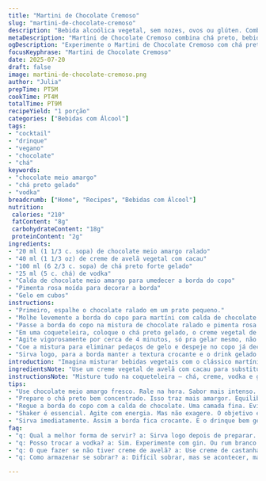 ```yaml
---
title: "Martini de Chocolate Cremoso"
slug: "martini-de-chocolate-cremoso"
description: "Bebida alcoólica vegetal, sem nozes, ovos ou glúten. Combina chá preto com bebida vegetal de avelã, cacau em pó e vodka. A borda do copo passa na calda de chocolate meio amargo e pimenta rosa moída. Servido gelado com cubos de gelo."
metaDescription: "Martini de Chocolate Cremoso combina chá preto, bebida de avelã e vodka. Um drinque vegano com sabor marcante e textura crocante."
ogDescription: "Experimente o Martini de Chocolate Cremoso com chá preto, avelã e um toque de pimenta rosa. Um refresco para surpreender seu paladar."
focusKeyphrase: "Martini de Chocolate Cremoso"
date: 2025-07-20
draft: false
image: martini-de-chocolate-cremoso.png
author: "Julia"
prepTime: PT5M
cookTime: PT4M
totalTime: PT9M
recipeYield: "1 porção"
categories: ["Bebidas com Álcool"]
tags:
- "cocktail"
- "drinque"
- "vegano"
- "chocolate"
- "chá"
keywords:
- "chocolate meio amargo"
- "chá preto gelado"
- "vodka"
breadcrumb: ["Home", "Recipes", "Bebidas com Álcool"]
nutrition: 
 calories: "210"
 fatContent: "8g"
 carbohydrateContent: "18g"
 proteinContent: "2g"
ingredients:
- "20 ml (1 1/3 c. sopa) de chocolate meio amargo ralado"
- "40 ml (1 1/3 oz) de creme de avelã vegetal com cacau"
- "100 ml (6 2/3 c. sopa) de chá preto forte gelado"
- "25 ml (5 c. chá) de vodka"
- "Calda de chocolate meio amargo para umedecer a borda do copo"
- "Pimenta rosa moída para decorar a borda"
- "Gelo em cubos"
instructions:
- "Primeiro, espalhe o chocolate ralado em um prato pequeno."
- "Molhe levemente a borda do copo para martíni com calda de chocolate meio amargo."
- "Passe a borda do copo na mistura de chocolate ralado e pimenta rosa moída para dar um toque picante."
- "Em uma coqueteleira, coloque o chá preto gelado, o creme vegetal de avelã com cacau, a vodka e os cubos de gelo."
- "Agite vigorosamente por cerca de 4 minutos, só pra gelar mesmo, não exagere para não enturmar."
- "Coe a mistura para eliminar pedaços de gelo e despeje no copo já decorado."
- "Sirva logo, para a borda manter a textura crocante e o drink gelado."
introduction: "Imagina misturar bebidas vegetais com o clássico martíni, saindo desse clichê de creme de leite e chocolate tradicional. Aqui, o creme de avelã com cacau dá uma cremosidade que pesa, mas não enjoa. Chá preto no lugar do leite ao chocolate usual? Isso mesmo, reforça o amargor do cacau e equilibra a doçura do creme. Vodka mantém a pegada alcoólica sem interferir em sabores já complexos. Um toque de pimenta rosa na borda? Outro mundo. Explode na boca — doce, amarga, quente e fria, tudo junto. Fácil montar, rápido de beber, pra quem quer sair do comum com uma bebida que desafia o paladar."
ingredientsNote: "Use um creme vegetal de avelã com cacau para substituir o creme Gianduia, trazendo textura e sabor suaves, ao mesmo tempo que mantém a receita vegana e sem glúten. Troque o leite ao chocolate por um chá preto gelado bem concentrado; faz toda diferença na intensidade do drinque, adiciona ali um amargor equilibrado às notas doces do chocolate. Rale o chocolate meio amargo na hora para garantir frescor e sabor mais marcante. O toque pimenta rosa na borda não é só decór, tem que moer na hora pra manter a fragrância e o leve picante na hora de beber."
instructionsNote: "Misture tudo na coqueteleira — chá, creme, vodka e gelo — e agite com vontade, sem exagero, só pra gelar e misturar bem os sabores. Um passo importante é umedecer o copo na calda de chocolate meio amargo antes de passar pela mistura de chocolate ralado e pimenta rosa. Isso prende o que faz a crocância que contrasta com a cremosidade do drinque. Coe para servir sem gelo derretido, mantém sabor e textura. Sirva imediatamente para aproveitar a borda crocante e o drinque na temperatura ideal, evitando que o chá quente estrague a bebida. Tudo pensado pra quem curte experimentar no bar de casa, sem complicação."
tips:
- "Use chocolate meio amargo fresco. Rale na hora. Sabor mais intenso. E um toque especial no drinque. Não esqueça a pimenta rosa. Moer na hora dá frescor."
- "Prepare o chá preto bem concentrado. Isso traz mais amargor. Equilibra com a doçura do creme de avelã. Ideal pra quem gosta de um sabor forte."
- "Regue a borda do copo com a calda de chocolate. Uma camada fina. Evita que a mistura escorregue. E mantém a textura crocante. Isso faz a diferença."
- "Shaker é essencial. Agite com energia. Mas não exagere. O objetivo é misturar e gelar. Coe a bebida pra eliminar os cubos de gelo. Vale a pena."
- "Sirva imediatamente. Assim a borda fica crocante. E o drinque bem gelado. Não deixe o chá quente acabar com a temperatura ideal da mistura."
faq:
- "q: Qual a melhor forma de servir? a: Sirva logo depois de preparar. Borda crocante é essencial. Bebida gelada, sabor acentuado. Experiência ideal."
- "q: Posso trocar a vodka? a: Sim. Experimente com gin. Ou rum branco. Mas isso muda o sabor. Faça a mistura e veja o que acha."
- "q: O que fazer se não tiver creme de avelã? a: Use creme de castanha. Ou de soja. Mas conheça a diferença no sabor. Importante pro resultado final."
- "q: Como armazenar se sobrar? a: Difícil sobrar, mas se acontecer, mantenha na geladeira. Não vai durar muito. Beba em até um dia. Fresco é melhor."

---
```


